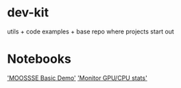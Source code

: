 # dev-kit
utils + code examples + base repo where projects start out

# Notebooks
['MOOSSSE Basic Demo'](devkit/moossse/two_obj_demo.ipynb)
['Monitor GPU/CPU stats'](devkit/ml/gpu_cpu_tutorial.ipynb)
